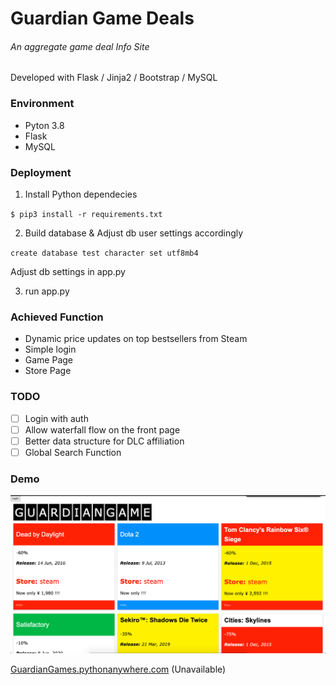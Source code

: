 # Guardian Game Deals

###### An aggregate game deal Info Site

Developed with Flask / Jinja2 / Bootstrap / MySQL

### Environment 

+ Pyton 3.8
+ Flask
+ MySQL

### Deployment

1. Install Python dependecies

`$ pip3 install -r requirements.txt`

2. Build database & Adjust db user settings accordingly 

`create database test character set utf8mb4`

Adjust db settings in app.py

3. run app.py

### Achieved Function

+ Dynamic price updates on top bestsellers from Steam
+ Simple login
+ Game Page
+ Store Page

### TODO

- [ ] Login with auth
- [ ] Allow waterfall flow on the front page
- [ ] Better data structure for DLC affiliation
- [ ] Global Search Function

### Demo

![Demo](https://github.com/NoNaNoLi/GuardianGamesDeal/blob/master/demo/Main_screenshot.png)

[GuardianGames.pythonanywhere.com]() (Unavailable)

